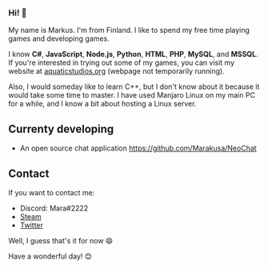 ### Hi! 👋

My name is Markus. I'm from Finland. I like to spend my free time playing games and developing games.

I know **C#**, **JavaScript**, **Node.js**, **Python**, **HTML**, **PHP**, **MySQL**, and **MSSQL**. If you're interested in trying out some of my games, you can visit my website at [aquaticstudios.org](https://aquaticstudios.org) (webpage not temporarily running).

Also, I would someday like to learn C++, but I don't know about it because it would take some time to master.
I have used Manjaro Linux on my main PC for a while, and I know a bit about hosting a Linux server.

## Currenty developing
- An open source chat application https://github.com/Marakusa/NeoChat

## Contact
If you want to contact me:
- Discord: Mara#2222
- [Steam](https://steamcommunity.com/id/Marakusa/)
- [Twitter](https://twitter.com/Marakusa_)


Well, I guess that's it for now 😄

Have a wonderful day! 😊

